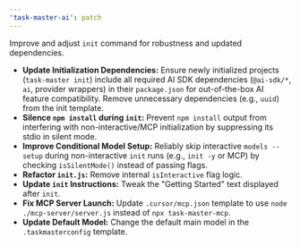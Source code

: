 ```yaml
---
'task-master-ai': patch
---
```


Improve and adjust `init` command for robustness and updated dependencies.

- **Update Initialization Dependencies:** Ensure newly initialized projects (`task-master init`) include all required AI SDK dependencies (`@ai-sdk/*`, `ai`, provider wrappers) in their `package.json` for out-of-the-box AI feature compatibility. Remove unnecessary dependencies (e.g., `uuid`) from the init template.
- **Silence `npm install` during `init`:** Prevent `npm install` output from interfering with non-interactive/MCP initialization by suppressing its stdio in silent mode.
- **Improve Conditional Model Setup:** Reliably skip interactive `models --setup` during non-interactive `init` runs (e.g., `init -y` or MCP) by checking `isSilentMode()` instead of passing flags.
- **Refactor `init.js`:** Remove internal `isInteractive` flag logic.
- **Update `init` Instructions:** Tweak the "Getting Started" text displayed after `init`.
- **Fix MCP Server Launch:** Update `.cursor/mcp.json` template to use `node ./mcp-server/server.js` instead of `npx task-master-mcp`.
- **Update Default Model:** Change the default main model in the `.taskmasterconfig` template.
